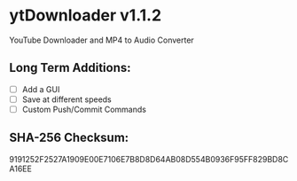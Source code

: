 # ytDownloader v1.1.2
YouTube Downloader and MP4 to Audio Converter
## Long Term Additions:
- [ ] Add a GUI
- [ ] Save at different speeds
- [ ] Custom Push/Commit Commands
## SHA-256 Checksum:
9191252F2527A1909E00E7106E7B8D8D64AB08D554B0936F95FF829BD8CA16EE
